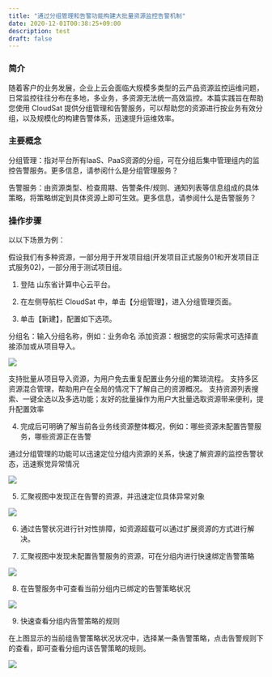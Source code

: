 ```yaml
---
title: "通过分组管理和告警功能构建大批量资源监控告警机制"
date: 2020-12-01T00:38:25+09:00
description: test
draft: false
---
```



### 简介

随着客户的业务发展，企业上云会面临大规模多类型的云产品资源监控运维问题，日常监控往往分布在多地，多业务，多资源无法统一高效监控。本篇实践旨在帮助您使用 CloudSat 提供分组管理和告警服务，可以帮助您的资源进行按业务有效分组，以及规模化的构建告警体系，迅速提升运维效率。

### 主要概念

分组管理：指对平台所有IaaS、PaaS资源的分组，可在分组后集中管理组内的监控告警服务。更多信息，请参阅什么是分组管理服务？

告警服务：由资源类型、检查周期、告警条件/规则、通知列表等信息组成的具体策略，将策略绑定到具体资源上即可生效。更多信息，请参阅什么是告警服务？

### 操作步骤

以以下场景为例：

假设我们有多种资源，一部分用于开发项目组(开发项目正式服务01和开发项目正式服务02)，一部分用于测试项目组。

1. 登陆 山东省计算中心云平台。

2. 在左侧导航栏 CloudSat 中，单击【分组管理】，进入分组管理页面。

3. 单击【新建】，配置如下选项。

分组名：输入分组名称，例如：业务命名
添加资源：根据您的实际需求可选择直接添加或从项目导入。

![](../best-practices.assets/20201029111448.png)

支持批量从项目导入资源，为用户免去重复配置业务分组的繁琐流程。
支持多区资源混合管理，帮助用户在全局的情况下了解自己的资源概况。
支持资源列表搜索、一键全选以及多选功能；友好的批量操作为用户大批量选取资源带来便利，提升配置效率

4. 完成后可明确了解当前各业务线资源整体概况，例如：哪些资源未配置告警服务，哪些资源正在告警

通过分组管理的功能可以迅速定位分组内资源的关系，快速了解资源的监控告警状态，迅速察觉异常情况

![](../best-practices.assets/20201029111450.png)

5. 汇聚视图中发现正在告警的资源，并迅速定位具体异常对象

![](../best-practices.assets/20201029111452.png)

6. 通过告警状况进行针对性排障，如资源超载可以通过扩展资源的方式进行解决。

7. 汇聚视图中发现未配置告警服务的资源，可在分组内进行快速绑定告警策略



![](../best-practices.assets/20201208133920.png)

8. 在告警服务中可查看当前分组内已绑定的告警策略状况

![](../best-practices.assets/20201029111460.png)

9. 快速查看分组内告警策略的规则

在上图显示的当前组告警策略状况状况中，选择某一条告警策略，点击告警规则下的查看，即可查看分组内该告警策略的规则。

![](../best-practices.assets/20201214133458.png)





